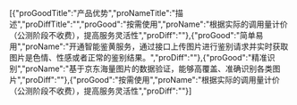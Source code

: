 [{"proGoodTitle":"产品优势","proNameTitle":"描述","proDiffTitle":"","proGood":"按需使用","proName":"根据实际的调用量计价（公测阶段不收费），提高服务灵活性","proDiff":""},{"proGood":"简单易用","proName":"开通智能鉴黄服务，通过接口上传图片进行鉴别请求并实时获取图片是色情、性感或者正常的鉴别结果。","proDiff":""},{"proGood":"精准识别","proName":"基于京东海量图片的数据验证，能够高覆盖、准确识别各类图片","proDiff":""},{"proGood":"按需使用","proName":"根据实际的调用量计价（公测阶段不收费），提高服务灵活性","proDiff":""}]